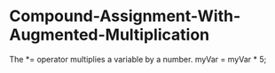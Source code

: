 # Compound-Assignment-With-Augmented-Multiplication

The *= operator multiplies a variable by a number.
myVar = myVar * 5;
